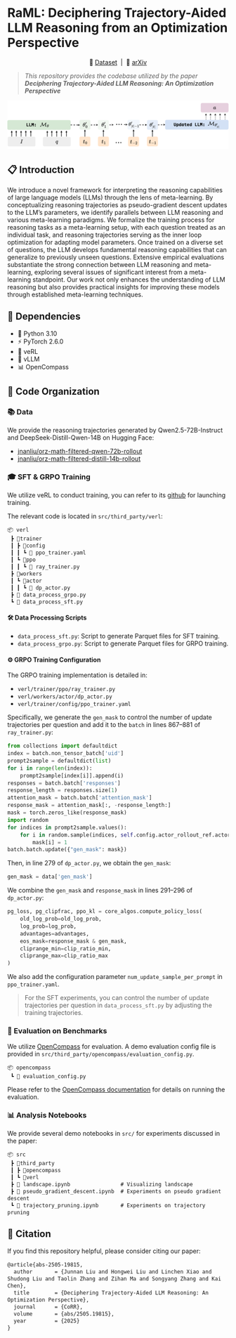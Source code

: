 # RaML: Deciphering Trajectory-Aided LLM Reasoning from an Optimization Perspective


<p align="center">
🤗 <a href="https://huggingface.co/collections/jnanliu/raml-data-6834222cdc8b182b0d50c62e">Dataset</a>&nbsp;&nbsp;|&nbsp;&nbsp;📄 <a href="https://arxiv.org/abs/2505.19815">arXiv</a>
</p>

> *This repository provides the codebase utilized by the paper **Deciphering Trajectory-Aided LLM Reasoning: An Optimization Perspective***

![Framework Overview](assets/framework.png)

## 📋 Introduction

We introduce a novel framework for interpreting the reasoning capabilities of large language models (LLMs) through the lens of meta-learning. By conceptualizing reasoning trajectories as pseudo-gradient descent updates to the LLM’s parameters, we identify parallels between LLM reasoning and various meta-learning paradigms. We formalize the training process for reasoning tasks as a meta-learning setup, with each question treated as an individual task, and reasoning trajectories serving as the inner loop optimization for adapting model parameters. Once trained on a diverse set of questions, the LLM develops fundamental reasoning capabilities that can generalize to previously unseen questions. Extensive empirical evaluations substantiate the strong connection between LLM reasoning and meta-learning, exploring several issues of significant interest from a meta-learning standpoint. Our work not only enhances the understanding of LLM reasoning but also provides practical insights for improving these models through established meta-learning techniques.

## 🧰 Dependencies

* 🐍 Python 3.10
* ⚡ PyTorch 2.6.0
* 🧠 veRL
* 🚀 vLLM
* 📊 OpenCompass

## 📁 Code Organization

### 📚 Data

We provide the reasoning trajectories generated by Qwen2.5-72B-Instruct and DeepSeek-Distill-Qwen-14B on Hugging Face:

* [jnanliu/orz-math-filtered-qwen-72b-rollout](https://huggingface.co/datasets/jnanliu/orz-math-filtered-qwen-72b-rollout)
* [jnanliu/orz-math-filtered-distill-14b-rollout](https://huggingface.co/datasets/jnanliu/orz-math-filtered-distill-14b-rollout)

### 🎓 SFT & GRPO Training

We utilize veRL to conduct training, you can refer to its [github](https://github.com/volcengine/verl) for launching training. 

The relevant code is located in `src/third_party/verl`:

```
📦 verl
 ┣ 📂trainer
 ┃ ┣ 📂config
 ┃ ┃ ┗ 📜 ppo_trainer.yaml
 ┃ ┗ 📂ppo
 ┃ ┃ ┗ 📜 ray_trainer.py
 ┣ 📂workers
 ┃ ┗ 📂actor
 ┃ ┃ ┗ 📜 dp_actor.py
 ┣ 📜 data_process_grpo.py
 ┗ 📜 data_process_sft.py
```

#### 🛠️ Data Processing Scripts

* `data_process_sft.py`: Script to generate Parquet files for SFT training.
* `data_process_grpo.py`: Script to generate Parquet files for GRPO training.

#### ⚙️ GRPO Training Configuration

The GRPO training implementation is detailed in:

* `verl/trainer/ppo/ray_trainer.py`
* `verl/workers/actor/dp_actor.py`
* `verl/trainer/config/ppo_trainer.yaml`

Specifically, we generate the `gen_mask` to control the number of update trajectories per question and add it to the `batch` in lines 867–881 of `ray_trainer.py`:

```python
from collections import defaultdict
index = batch.non_tensor_batch['uid']
prompt2sample = defaultdict(list)
for i in range(len(index)):
    prompt2sample[index[i]].append(i)
responses = batch.batch['responses']
response_length = responses.size(1)
attention_mask = batch.batch['attention_mask']
response_mask = attention_mask[:, -response_length:]
mask = torch.zeros_like(response_mask)
import random
for indices in prompt2sample.values():
    for i in random.sample(indices, self.config.actor_rollout_ref.actor.num_update_sample_per_prompt):
        mask[i] = 1
batch.batch.update({"gen_mask": mask})
```

Then, in line 279 of `dp_actor.py`, we obtain the `gen_mask`:

```python
gen_mask = data['gen_mask']
```

We combine the `gen_mask` and `response_mask` in lines 291–296 of `dp_actor.py`:

```python
pg_loss, pg_clipfrac, ppo_kl = core_algos.compute_policy_loss(
    old_log_prob=old_log_prob,
    log_prob=log_prob,
    advantages=advantages,
    eos_mask=response_mask & gen_mask,
    cliprange_min=clip_ratio_min,
    cliprange_max=clip_ratio_max
)
```

We also add the configuration parameter `num_update_sample_per_prompt` in `ppo_trainer.yaml`.

> For the SFT experiments, you can control the number of update trajectories per question in `data_process_sft.py` by adjusting the training trajectories.

### 🧪 Evaluation on Benchmarks

We utilize [OpenCompass](https://github.com/open-compass/opencompass) for evaluation. A demo evaluation config file is provided in `src/third_party/opencompass/evaluation_config.py`.

```
📦 opencompass
 ┗ 📜 evaluation_config.py
```

Please refer to the [OpenCompass documentation](https://opencompass.readthedocs.io/en/latest/) for details on running the evaluation.

### 📊 Analysis Notebooks

We provide several demo notebooks in `src/` for experiments discussed in the paper:

```
📦 src
 ┣ 📂third_party
 ┃ ┣ 📂opencompass
 ┃ ┗ 📂verl
 ┣ 📜 landscape.ipynb                # Visualizing landscape
 ┣ 📜 pseudo_gradient_descent.ipynb  # Experiments on pseudo gradient descent
 ┗ 📜 trajectory_pruning.ipynb       # Experiments on trajectory pruning
```

## 📖 Citation

If you find this repository helpful, please consider citing our paper:

```
@article{abs-2505-19815,
  author       = {Junnan Liu and Hongwei Liu and Linchen Xiao and Shudong Liu and Taolin Zhang and Zihan Ma and Songyang Zhang and Kai Chen},
  title        = {Deciphering Trajectory-Aided LLM Reasoning: An Optimization Perspective},
  journal      = {CoRR},
  volume       = {abs/2505.19815},
  year         = {2025}
}
```

